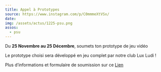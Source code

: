 ```yaml
---
title: Appel à Prototypes
source: https://www.instagram.com/p/C0mmmeXtVSx/
date:
img: /assets/actus/1225-psu.png
assos:
  - psu
---
```


Du __25 Novembre au 25 Décembre__, soumets ton prototype de jeu vidéo

Le prototype choisi sera développé en jeu complet par notre club Lux Ludi !

Plus d’informations et formulaire de soumission sur ce [Lien](https://playsorbonne.fr/luxludi/proto/)

